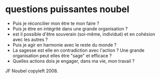 # questions puissantes noubel

- Puis je réconcilier mon être te mon faire ?
- Puis je être en intégrité dans une grande organisation ?
- est il possible d'être souverain (soi-même, individué) et en cohésion avec les autres ?
- Puis je agir en harmonie avec le reste du monde ?
- La sagesse est elle en contradiction avec l'action ?
Une grande organisation peut elles être "sage" et efficace ?
- Quelles actions dois je engager, dans ma vie, mon travail ?

JF Noubel copyleft 2008.
